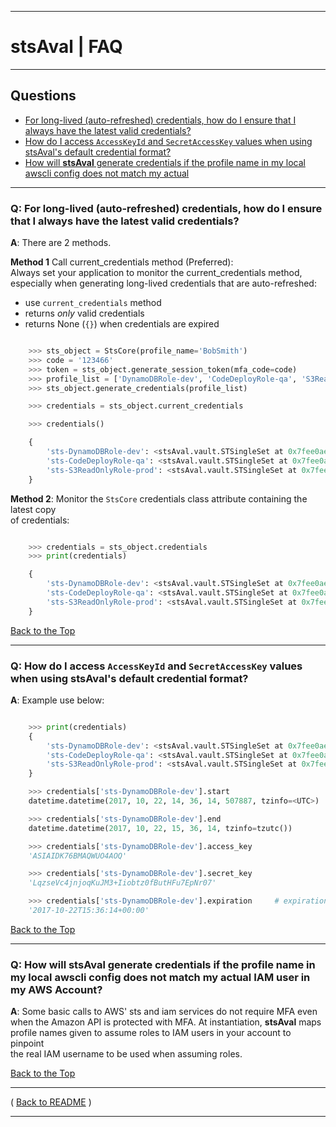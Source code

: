 <a id="top"></a>
* * *
# stsAval | FAQ
* * *

## Questions

* [For long-lived (auto-refreshed) credentials, how do I ensure that I always have the latest valid credentials?](#01)
* [How do I access `AccessKeyId` and `SecretAccessKey` values when using stsAval's default credential format?](#02)
* [How will **stsAval** generate credentials if the profile name in my local awscli config does not match my  actual](#03)

* * *

<a id="01"></a>
### Q: For long-lived (auto-refreshed) credentials, how do I ensure that I always have the latest valid credentials?

**A**:  There are 2 methods.

**Method 1** Call current_credentials method (Preferred):  
Always set your application to monitor the current_credentials method, especially when
generating long-lived credentials that are auto-refreshed:

* use `current_credentials` method
* returns _only_ valid credentials
* returns None (`{}`) when credentials are expired

```python

    >>> sts_object = StsCore(profile_name='BobSmith')
    >>> code = '123466'
    >>> token = sts_object.generate_session_token(mfa_code=code)
    >>> profile_list = ['DynamoDBRole-dev', 'CodeDeployRole-qa', 'S3ReadOnlyRole-prod']
    >>> sts_object.generate_credentials(profile_list)

    >>> credentials = sts_object.current_credentials

    >>> credentials()

    {
        'sts-DynamoDBRole-dev': <stsAval.vault.STSingleSet at 0x7fee0ae05c88>,
        'sts-CodeDeployRole-qa': <stsAval.vault.STSingleSet at 0x7fee0ae05f60>,
        'sts-S3ReadOnlyRole-prod': <stsAval.vault.STSingleSet at 0x7fee0ae05fd0>
    }

```

**Method 2**:  Monitor the `StsCore` credentials class attribute containing the latest copy  
of credentials:

```python

    >>> credentials = sts_object.credentials
    >>> print(credentials)

    {
        'sts-DynamoDBRole-dev': <stsAval.vault.STSingleSet at 0x7fee0ae05c88>,
        'sts-CodeDeployRole-qa': <stsAval.vault.STSingleSet at 0x7fee0ae05f60>,
        'sts-S3ReadOnlyRole-prod': <stsAval.vault.STSingleSet at 0x7fee0ae05fd0>
    }
```

[Back to the Top](#top)

* * *

<a id="02"></a>
### Q: How do I access `AccessKeyId` and `SecretAccessKey` values when using stsAval's default credential format?

**A**:  Example use below:

```python

    >>> print(credentials)
    {
        'sts-DynamoDBRole-dev': <stsAval.vault.STSingleSet at 0x7fee0ae05c88>,
        'sts-CodeDeployRole-qa': <stsAval.vault.STSingleSet at 0x7fee0ae05f60>,
        'sts-S3ReadOnlyRole-prod': <stsAval.vault.STSingleSet at 0x7fee0ae05fd0>
    }

    >>> credentials['sts-DynamoDBRole-dev'].start
    datetime.datetime(2017, 10, 22, 14, 36, 14, 507887, tzinfo=<UTC>)

    >>> credentials['sts-DynamoDBRole-dev'].end
    datetime.datetime(2017, 10, 22, 15, 36, 14, tzinfo=tzutc())

    >>> credentials['sts-DynamoDBRole-dev'].access_key
    'ASIAIDK76BMAQWUO4AOQ'

    >>> credentials['sts-DynamoDBRole-dev'].secret_key
    'LqzseVc4jnjoqKuJM3+Iiobtz0fButHFu7EpNr07'

    >>> credentials['sts-DynamoDBRole-dev'].expiration     # expiration str in isoformat
    '2017-10-22T15:36:14+00:00'

```

[Back to the Top](#top)

* * *

<a id="03"></a>
### Q: How will **stsAval** generate credentials if the profile name in my local awscli config does not match my actual IAM user in my AWS Account?

**A**:  Some basic calls to AWS' sts and iam services do not require MFA even when the Amazon API is protected with MFA.   At instantiation, **stsAval** maps profile names given to assume roles to IAM users in your account to pinpoint  
the real IAM username to be used when assuming roles.

[Back to the Top](#top)

* * *

( [Back to README](./README.md) )


* * *
